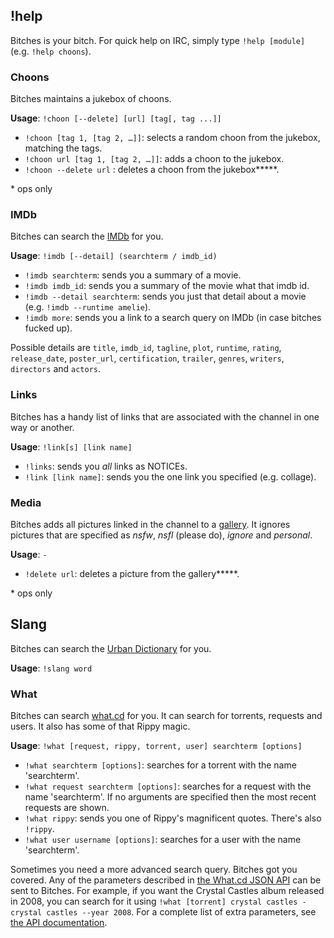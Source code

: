 ## !help

Bitches is your bitch. For quick help on IRC, simply type `!help [module]` (e.g. `!help choons`).

### Choons

Bitches maintains a jukebox of choons.

**Usage**: `!choon [--delete] [url] [tag[, tag ...]]`

* `!choon [tag 1, [tag 2, …]]`: selects a random choon from the jukebox, matching the tags.
* `!choon url [tag 1, [tag 2, …]]`: adds a choon to the jukebox.
* `!choon --delete url` : deletes a choon from the jukebox**\***.

\* ops only

### IMDb

Bitches can search the [IMDb](http://imdb.com) for you.

**Usage**: `!imdb [--detail] (searchterm / imdb_id)`

* `!imdb searchterm`: sends you a summary of a movie.
* `!imdb imdb_id`: sends you a summary of the movie what that imdb id.
* `!imdb --detail searchterm`: sends you just that detail about a movie (e.g. `!imdb --runtime amelie`).
* `!imdb more`: sends you a link to a search query on IMDb (in case bitches fucked up).

Possible details are `title`, `imdb_id`, `tagline`, `plot`, `runtime`, `rating`, `release_date`, `poster_url`, `certification`, `trailer`, `genres`, `writers`, `directors` and `actors`.

### Links

Bitches has a handy list of links that are associated with the channel in one way or another.

**Usage**: `!link[s] [link name]`

* `!links`: sends you *all* links as NOTICEs.
* `!link [link name]`: sends you the one link you specified (e.g. collage).

### Media

Bitches adds all pictures linked in the channel to a [gallery](http://indie-gallery.no.de). It ignores pictures that are specified as *nsfw*, *nsfl* (please do), *ignore* and *personal*.

**Usage**: `-`

* `!delete url`: deletes a picture from the gallery**\***.

\* ops only

## Slang

Bitches can search the [Urban Dictionary](http://urbandictionary.com/) for you.

**Usage**: `!slang word`

### What

Bitches can search [what.cd](https://what.cd) for you. It can search for torrents, requests and users. It also has some of that Rippy magic.

**Usage**: `!what [request, rippy, torrent, user] searchterm [options]`

* `!what searchterm [options]`: searches for a torrent with the name 'searchterm'.
* `!what request searchterm [options]`: searches for a request with the name 'searchterm'.
If no arguments are specified then the most recent requests are shown.
* `!what rippy`: sends you one of Rippy's magnificent quotes. There's also `!rippy`.
* `!what user username [options]`: searches for a user with the name 'searchterm'.

Sometimes you need a more advanced search query. Bitches got you covered. Any of the parameters described in [the What.cd JSON API](https://ssl.what.cd/wiki.php?action=article&id=998) can be sent to Bitches. For example, if you want the Crystal Castles album released in 2008, you can search for it using `!what [torrent] crystal castles - crystal castles --year 2008`. For a complete list of extra parameters, see [the API documentation](https://ssl.what.cd/wiki.php?action=article&id=998).
